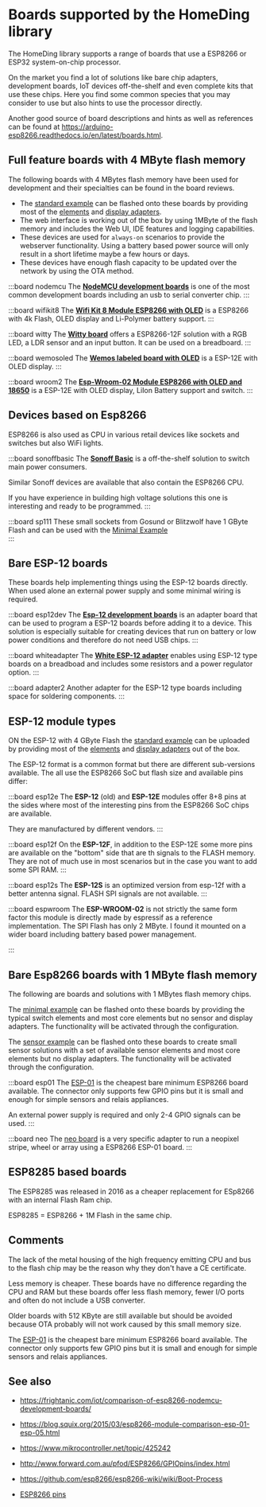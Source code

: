 # Boards supported by the HomeDing library

The HomeDing library supports a range of boards that use a ESP8266 or ESP32 system-on-chip processor.

On the market you find a lot of solutions like bare chip adapters, development boards, IoT devices off-the-shelf and even complete kits that use these chips. Here you find some common species that you may consider to use but also hints to use the processor directly.

Another good source of board descriptions and hints as well as references can be found at <https://arduino-esp8266.readthedocs.io/en/latest/boards.html>.


## Full feature boards with 4 MByte flash memory

The following boards with 4 MBytes flash memory have been used for development and their specialties can be found in the board reviews.

* The [standard example](examples/standard.md) can be flashed onto these boards by providing most of the [elements](/elements.md) and [display adapters](/displays.md).
* The web interface is working out of the box by using 1MByte of the flash memory and includes the Web UI, IDE features and logging capabilities.
* These devices are used for `always-on` scenarios to provide the webserver functionality. Using a battery based power source will only result in a short lifetime maybe a few hours or days.
* These devices have enough flash capacity to be updated over the network by using the OTA method.

:::board nodemcu
The **[NodeMCU development boards](/boards/nodemcu.md)** is one of the most common development boards including an usb to serial converter chip.
:::

:::board wifikit8
The **[Wifi Kit 8 Module ESP8266 with OLED](/boards/wifikit8.md)** is a ESP8266 with 4k Flash, OLED display and Li-Polymer battery support.
:::

:::board witty
The **[Witty board](/boards/witty.md)** offers a ESP8266-12F solution with a RGB LED, a LDR sensor and an input button. It can be used on a breadboard.
:::

:::board wemosoled
The **[Wemos labeled board with OLED](/boards/wemosoled.md)** is a ESP-12E with OLED display.
:::

:::board wroom2
The **[Esp-Wroom-02 Module ESP8266 with OLED and 18650](/boards/wroom2.md)** is a ESP-12E with OLED display, LiIon Battery support and switch.
:::


## Devices based on Esp8266

ESP8266 is also used as CPU in various retail devices like sockets and switches but also WiFi lights.  

:::board sonoffbasic
The **[Sonoff Basic](/boards/sonoffbasic.jpg)** is a off-the-shelf solution to switch main power consumers.

Similar Sonoff devices are available that also contain the ESP8266 CPU.

If you have experience in building high voltage solutions this one is interesting and ready to be programmed.
:::

:::board sp111
These small sockets from Gosund or Blitzwolf have 1 GByte Flash and can be used with the
[Minimal Example](/examples/minimal.md)  
:::

<!-- ESP8266 Module Series
ESP-07S	 Pin compatible with esp-12, IPEX connector to get greater signal
ESP-01S	 General DIP PTH version, less pin lead out, easy to use
ESP-01M	 Vertical stand on your PCBsave space and better signal
WROOM-02	Most certificated, best design by original Espressif.
ESP-14
-->


## Bare ESP-12 boards

These boards help implementing things using the ESP-12 boards directly.
When used alone an external power supply and some minimal wiring is required.

:::board esp12dev
The **[Esp-12 development boards](/boards/esp12dev.md)** is an adapter board that can be used to program a ESP-12 boards before adding it to a device.
This solution is especially suitable for creating devices that run on battery or low power conditions and therefore do not need USB chips.
:::

:::board whiteadapter
The **[White ESP-12 adapter](/boards/whiteadapter.md)** enables using ESP-12 type boards on a breadboad and includes some resistors and a power regulator option.
:::

:::board adapter2
Another adapter for the ESP-12 type boards including space for soldering components.
:::


## ESP-12 module types

ON the ESP-12 with 4 GByte Flash the [standard example](examples/standard.md) can be uploaded by providing most of the [elements](/elements.md) and [display adapters](/displays.md) out of the box.

The ESP-12 format is a common format but there are different sub-versions available. The all use the ESP8266 SoC but flash size and available pins differ:

:::board esp12e
The **ESP-12** (old) and **ESP-12E** modules offer 8+8 pins at the sides where most of the interesting pins from the ESP8266 SoC chips are available.

They are manufactured by different vendors.
:::

:::board esp12f
On the **ESP-12F**, in addition to the ESP-12E some more pins are available on the "bottom" side that are th signals to the FLASH memory. They are not of much use in most scenarios but in the case you want to add some SPI RAM.
:::

:::board esp12s
The **ESP-12S** is an optimized version from esp-12f with a better antenna signal. FLASH SPI signals are not available.
::: 

:::board espwroom
The **ESP-WROOM-02** is not strictly the same form factor this module is directly made by espressif as a reference implementation. The SPI Flash has only 2 MByte. I found it mounted on a wider board including battery based power management. 


::: 


## Bare Esp8266 boards with 1 MByte flash memory

The following are boards and solutions with 1 MBytes flash memory chips.

The [minimal example](/examples/minimal.md) can be flashed onto these boards by providing the typical switch elements and most core elements but no sensor and display adapters. The functionality will be activated through the configuration.

The [sensor example](/examples/sensor.md) can be flashed onto these boards to create small sensor solutions with a set of available sensor elements and most core elements but no display adapters. The functionality will be activated through the configuration.

:::board esp01
The [ESP-01](/boards/esp01.md) is the cheapest bare minimum ESP8266 board available. The connector only supports few GPIO pins but it is small and enough for simple sensors and relais appliances.

An external power supply is required and only 2-4 GPIO signals can be used.
:::


:::board neo
The [neo board](/boards/neo.md) is a very specific adapter
to run a neopixel stripe, wheel or array using a ESP8266 ESP-01 board.
:::

## ESP8285 based boards

The ESP8285 was released in 2016 as a cheaper replacement for ESp8266 with an internal Flash Ram chip.

ESP8285 = ESP8266 + 1M Flash in the same chip.


## Comments 

The lack of the metal housing of the high frequency emitting CPU and bus to the flash chip may be the reason why they don't have a CE certificate.

Less memory is cheaper. These boards have no difference regarding the CPU and RAM but these boards offer less flash memory, fewer I/O ports and often do not include a USB converter.

Older boards with 512 KByte are still available but should be avoided because OTA probably will not work caused by this small memory size.

The [ESP-01](/boards/esp01.md) is the cheapest bare minimum ESP8266 board available. The connector only supports few GPIO pins but it is small and enough for simple sensors and relais appliances.


## See also
* <https://frightanic.com/iot/comparison-of-esp8266-nodemcu-development-boards/>
* <https://blog.squix.org/2015/03/esp8266-module-comparison-esp-01-esp-05.html>


* <https://www.mikrocontroller.net/topic/425242>
* <http://www.forward.com.au/pfod/ESP8266/GPIOpins/index.html>
* <https://github.com/esp8266/esp8266-wiki/wiki/Boot-Process>

* [ESP8266 pins](boards/pins.md)